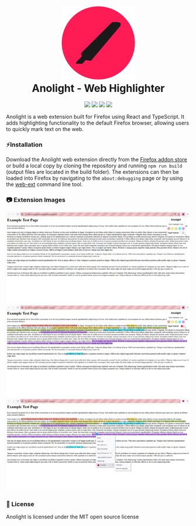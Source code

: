 <h1 align="center">
  <br>
     <img src="./imgs/logo.png" alt="Anolight Icon" width="200">
  <br>
  Anolight - Web Highlighter
  <br>
</h1>


<p align="center">
     <img src="https://img.shields.io/amo/users/anolight?color=%23ff1c55ff&style=for-the-badge">
     <img src="https://img.shields.io/amo/rating/anolight?color=%23ff1c55ff&style=for-the-badge">
     <img src="https://img.shields.io/amo/v/anolight?color=%23ff1c55ff&label=Version&style=for-the-badge">
     <img src="https://img.shields.io/github/license/sshivam7/anolight?color=%23ff1c55ff&style=for-the-badge">
</p>


Anolight is a web extension built for Firefox using React and TypeScript. It adds highlighting functionality to the default Firefox browser, allowing users to quickly mark text on the web. 

### ⚡Installation

Download the Anolight web extension directly from the [Firefox addon store](https://addons.mozilla.org/en-CA/firefox/addon/anolight/) or build a local copy by cloning the repository and running ```npm run build``` (output files are located in the build folder). The extensions can then be loaded into Firefox by navigating to the ```about:debugging``` page or by using the [web-ext](https://extensionworkshop.com/documentation/develop/getting-started-with-web-ext/) command line tool. 

### 📷 Extension Images
![anolight popup window img](imgs/default.png)
![highlighting](imgs/highlight.png)
![context menus](imgs/context-menus.png)

### 📄 License
Anolight is licensed under the MIT open source license